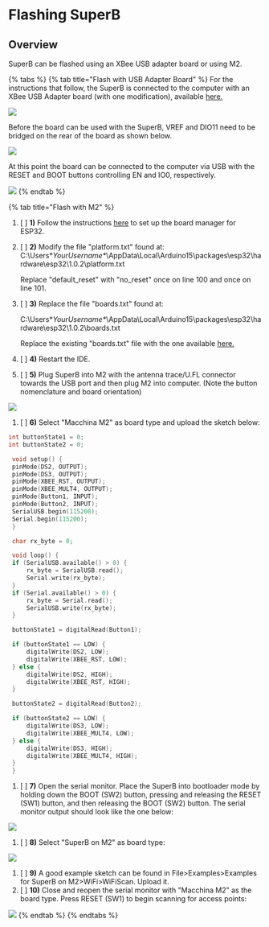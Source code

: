 # Flashing SuperB

## Overview

SuperB can be flashed using an XBee USB adapter board or using M2.

{% tabs %}
{% tab title="Flash with USB Adapter Board" %}
For the instructions that follow, the SuperB is connected to the computer with an XBee USB Adapter board \(with one modification\), available [here.](https://www.amazon.com/XBee-USB-Adapter-Communication-Connectivity/dp/B017KGBP6Y)

![](../.gitbook/assets/img_6662.JPG)

Before the board can be used with the SuperB, VREF and DIO11 need to be bridged on the rear of the board as shown below.

![](../.gitbook/assets/img_6664.JPG)

At this point the board can be connected to the computer via USB with the RESET and BOOT buttons controlling EN and IO0, respectively.

![](../.gitbook/assets/img_6663.JPG)
{% endtab %}

{% tab title="Flash with M2" %}


1. [ ] **1\)** Follow the instructions [here](https://github.com/espressif/arduino-esp32/blob/master/docs/arduino-ide/boards_manager.md) to set up the board manager for ESP32.
2. [ ] **2\)** Modify the file "platform.txt" found at: C:\Users\*_YourUsername\*_\AppData\Local\Arduino15\packages\esp32\hardware\esp32\1.0.2\platform.txt

   Replace "default\_reset" with "no\_reset" once on line 100 and once on line 101.

3. [ ] **3\)** Replace the file "boards.txt" found at:

   C:\Users\*_YourUsername\*_\AppData\Local\Arduino15\packages\esp32\hardware\esp32\1.0.2\boards.txt

   Replace the existing "boards.txt" file with the one available [here.](https://github.com/kenny-macchina/docs/tree/306ccc81a873f9c8cfe2e05a0cbffb8ff395906b/superB/flashing/boards.txt)

4. [ ] **4\)** Restart the IDE.
5. [ ] **5\)** Plug SuperB into M2 with the antenna trace/U.FL connector towards the USB port and then plug M2 into computer. \(Note the button nomenclature and board orientation\)  

![](../.gitbook/assets/4.JPG)

1. [ ] **6\)** Select "Macchina M2" as board type and upload the sketch below:  

```cpp
int buttonState1 = 0;
int buttonState2 = 0;

 void setup() {
 pinMode(DS2, OUTPUT);
 pinMode(DS3, OUTPUT);
 pinMode(XBEE_RST, OUTPUT);
 pinMode(XBEE_MULT4, OUTPUT);
 pinMode(Button1, INPUT);
 pinMode(Button2, INPUT);
 SerialUSB.begin(115200);
 Serial.begin(115200);
 }

 char rx_byte = 0;

 void loop() {
 if (SerialUSB.available() > 0) {
     rx_byte = SerialUSB.read();
     Serial.write(rx_byte);
 }
 if (Serial.available() > 0) {
     rx_byte = Serial.read();
     SerialUSB.write(rx_byte);
 }

 buttonState1 = digitalRead(Button1);

 if (buttonState1 == LOW) {
     digitalWrite(DS2, LOW);
     digitalWrite(XBEE_RST, LOW);
 } else {
     digitalWrite(DS2, HIGH);
     digitalWrite(XBEE_RST, HIGH);
 }

 buttonState2 = digitalRead(Button2);

 if (buttonState2 == LOW) {
     digitalWrite(DS3, LOW);
     digitalWrite(XBEE_MULT4, LOW);
 } else {
     digitalWrite(DS3, HIGH);
     digitalWrite(XBEE_MULT4, HIGH);
 }
 }
```

1. [ ] **7\)** Open the serial monitor. Place the SuperB into bootloader mode by holding down the   BOOT \(SW2\) button, pressing and releasing the RESET \(SW1\) button, and then releasing the BOOT \(SW2\) button. The serial monitor output should look like the one below:

![](../.gitbook/assets/1%20%281%29.PNG)

1. [ ] **8\)** Select "SuperB on M2" as board type:

![](../.gitbook/assets/2%20%282%29.PNG)

1. [ ] **9\)** A good example sketch can be found in File&gt;Examples&gt;Examples for SuperB on M2&gt;WiFi&gt;WiFiScan. Upload it.
2. [ ] **10\)** Close and reopen the serial monitor with "Macchina M2" as the board type. Press RESET \(SW1\) to begin scanning for access points:

![](../.gitbook/assets/3%20%281%29.PNG)
{% endtab %}
{% endtabs %}




